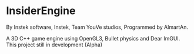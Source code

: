 # InsiderEngine
By Instek software, Instek, Team YouVe studios,
Programmed by AlmartAn.

A 3D C++ game engine using OpenGL3, Bullet physics and Dear ImGUI.
This project still in development (Alpha)
